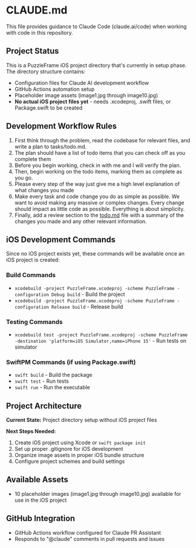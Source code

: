 # CLAUDE.md

This file provides guidance to Claude Code (claude.ai/code) when working with code in this repository.

## Project Status
This is a PuzzleFrame iOS project directory that's currently in setup phase. The directory structure contains:
- Configuration files for Claude AI development workflow
- GitHub Actions automation setup
- Placeholder image assets (image1.jpg through image10.jpg)
- **No actual iOS project files yet** - needs .xcodeproj, .swift files, or Package.swift to be created

## Development Workflow Rules
1. First think through the problem, read the codebase for relevant files, and write a plan to tasks/todo.md.
2. The plan should have a list of todo items that you can check off as you complete them
3. Before you begin working, check in with me and I will verify the plan.
4. Then, begin working on the todo items, marking them as complete as you go.
5. Please every step of the way just give me a high level explanation of what changes you made
6. Make every task and code change you do as simple as possible. We want to avoid making any massive or complex changes. Every change should impact as little code as possible. Everything is about simplicity.
7. Finally, add a review section to the [todo.md](http://todo.md/) file with a summary of the changes you made and any other relevant information.

## iOS Development Commands
Since no iOS project exists yet, these commands will be available once an iOS project is created:

### Build Commands
- `xcodebuild -project PuzzleFrame.xcodeproj -scheme PuzzleFrame -configuration Debug build` - Build the project
- `xcodebuild -project PuzzleFrame.xcodeproj -scheme PuzzleFrame -configuration Release build` - Release build

### Testing Commands  
- `xcodebuild test -project PuzzleFrame.xcodeproj -scheme PuzzleFrame -destination 'platform=iOS Simulator,name=iPhone 15'` - Run tests on simulator

### SwiftPM Commands (if using Package.swift)
- `swift build` - Build the package
- `swift test` - Run tests
- `swift run` - Run the executable

## Project Architecture
**Current State:** Project directory setup without iOS project files

**Next Steps Needed:**
1. Create iOS project using Xcode or `swift package init`
2. Set up proper .gitignore for iOS development
3. Organize image assets in proper iOS bundle structure
4. Configure project schemes and build settings

## Available Assets
- 10 placeholder images (image1.jpg through image10.jpg) available for use in the iOS project

## GitHub Integration
- GitHub Actions workflow configured for Claude PR Assistant
- Responds to "@claude" comments in pull requests and issues
